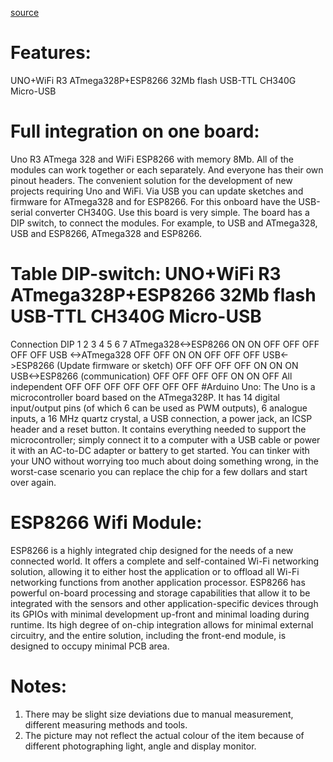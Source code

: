 [source](https://temperosystems.com.au/products/unowifi-r3-atmega328pesp8266-32mb-flash-usb-ttl-ch340g-micro-usb/)
# Features:
UNO+WiFi R3 ATmega328P+ESP8266 32Mb flash USB-TTL CH340G Micro-USB

# Full integration on one board: 
Uno R3 ATmega 328 and WiFi ESP8266 with memory 8Mb. All of the modules can work together or each separately. And everyone has their own pinout headers.
The convenient solution for the development of new projects requiring Uno and WiFi.
Via USB you can update sketches and firmware for ATmega328 and for ESP8266. For this onboard have the USB-serial converter CH340G.
Use this board is very simple.
The board has a DIP switch, to connect the modules.
For example, to USB and ATmega328, USB and ESP8266, ATmega328 and ESP8266.
# Table DIP-switch: UNO+WiFi R3 ATmega328P+ESP8266 32Mb flash USB-TTL CH340G Micro-USB
Connection	DIP
1	2	3	4	5	6	7
ATmega328<->ESP8266	ON	ON	OFF	OFF	OFF	OFF	OFF
USB <->ATmega328	OFF	OFF	ON	ON	OFF	OFF	OFF
USB<->ESP8266 (Update firmware or sketch)	OFF	OFF	OFF	OFF	ON	ON	ON
USB<->ESP8266 (communication)	OFF	OFF	OFF	OFF	ON	ON	OFF
All independent	OFF	OFF	OFF	OFF	OFF	OFF	OFF
#Arduino Uno:
The Uno is a microcontroller board based on the ATmega328P. It has 14 digital input/output pins (of which 6 can be used as PWM outputs), 6 analogue inputs, a 16 MHz quartz crystal, a USB connection, a power jack, an ICSP header and a reset button. It contains everything needed to support the microcontroller; simply connect it to a computer with a USB cable or power it with an AC-to-DC adapter or battery to get started. You can tinker with your UNO without worrying too much about doing something wrong, in the worst-case scenario you can replace the chip for a few dollars and start over again.

# ESP8266 Wifi Module:
ESP8266 is a highly integrated chip designed for the needs of a new connected world. It offers a complete and self-contained Wi-Fi networking solution, allowing it to either host the application or to offload all Wi-Fi networking functions from another application processor.
ESP8266 has powerful on-board processing and storage capabilities that allow it to be integrated with the sensors and other application-specific devices through its GPIOs with minimal development up-front and minimal loading during runtime. Its high degree of on-chip integration allows for minimal external circuitry, and the entire solution, including the front-end module, is designed to occupy minimal PCB area.

# Notes:

1. There may be slight size deviations due to manual measurement, different measuring methods and tools.
2. The picture may not reflect the actual colour of the item because of different photographing light, angle and display monitor.
